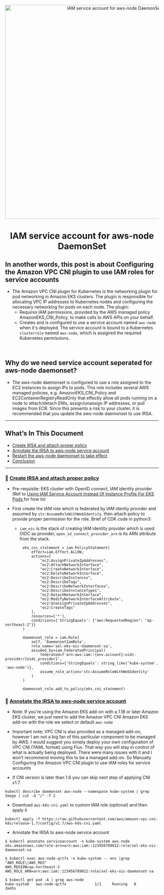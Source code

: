 <p align="center">
  <a href="https://dev.to/vumdao">
    <img alt="IAM service account for aws-node DaemonSet" src="https://github.com/vumdao/aws-eks-the-hard-way/blob/master/sa-daemonset-node/img/cover.jpg?raw=true" width="700" />
  </a>
</p>
<h1 align="center">
  <div><b>IAM service account for aws-node DaemonSet</b></div>
</h1>

## **In another words, this post is about Configuring the Amazon VPC CNI plugin to use IAM roles for service accounts**
- The Amazon VPC CNI plugin for Kubernetes is the networking plugin for pod networking in Amazon EKS clusters. The plugin is responsible for allocating VPC IP addresses to Kubernetes nodes and configuring the necessary networking for pods on each node. The plugin:
    - Requires IAM permissions, provided by the AWS managed policy AmazonEKS_CNI_Policy, to make calls to AWS APIs on your behalf.
    - Creates and is configured to use a service account named `aws-node` when it's deployed. The service account is bound to a Kubernetes `clusterrole` named `aws-node`, which is assigned the required Kubernetes permissions.

<br>

## **Why do we need service account seperated for aws-node daemonset?**
- The aws-node daemonset is configured to use a role assigned to the EC2 instances to assign IPs to pods. This role includes several AWS managed policies, e.g. AmazonEKS_CNI_Policy and EC2ContainerRegistryReadOnly that effectly allow all pods running on a node to attach/detach ENIs, assign/unassign IP addresses, or pull images from ECR. Since this presents a risk to your cluster, it is recommended that you update the aws-node daemonset to use IRSA.

---

## What’s In This Document
- [Create IRSA and attach proper policy](#-Create-IRSA-and-attach-proper-policy)
- [Annotate the IRSA to aws-node service account](#-Annotate-the-IRSA-to-aws-node-service-account)
- [Restart the aws-node daemonset to take effect](#-Restart-the-aws-node-daemonset-to-take-effect)
- [Conclusion](#-Conclusion)

---

### 🚀 **[Create IRSA and attach proper policy](#-Create-IRSA-and-attach-proper-policy)**
- Pre-requisite: EKS cluster with OpenID connect, IAM identity provider (Ref to [Using IAM Service Account Instead Of Instance Profile For EKS Pods
](https://dev.to/vumdao/using-iam-service-account-instead-of-instance-profile-for-eks-pods-262p) for how to)

- First create the IAM role which is federated by IAM identiy provider and assumed by `sts:AssumeRoleWithWebIdentity`, then attach policy to provide proper permission for the role. Brief of CDK code in python3:
  - `iam_oic` is the stack of creating IAM identity provider which is used OIDC as provider, `open_id_connect_provider_arn` is its ARN attribute from the stack.


```
        eks_cni_statement = iam.PolicyStatement(
            effect=iam.Effect.ALLOW,
            actions=[
                "ec2:AssignPrivateIpAddresses",
                "ec2:AttachNetworkInterface",
                "ec2:CreateNetworkInterface",
                "ec2:DeleteNetworkInterface",
                "ec2:DescribeInstances",
                "ec2:DescribeTags",
                "ec2:DescribeNetworkInterfaces",
                "ec2:DescribeInstanceTypes",
                "ec2:DetachNetworkInterface",
                "ec2:ModifyNetworkInterfaceAttribute",
                "ec2:UnassignPrivateIpAddresses",
                "ec2:CreateTags"
            ],
            resources=['*'],
            conditions={'StringEquals': {"aws:RequestedRegion": "ap-northeast-2"}}
        )

        daemonset_role = iam.Role(
            self, 'DaemonsetIamRole',
            role_name='sel-eks-oic-daemonset-sa',
            assumed_by=iam.FederatedPrincipal(
                federated=f'arn:aws:iam::{env.account}:oidc-provider/{oidc_provider}',
                conditions={'StringEquals': string_like('kube-system', 'aws-node')},
                assume_role_action='sts:AssumeRoleWithWebIdentity'
            )
        )

        daemonset_role.add_to_policy(eks_cni_statement)
```

### 🚀 **[Annotate the IRSA to aws-node service account](#-Annotate-the-IRSA-to-aws-node-service-account)**

- Note: If you're using the Amazon EKS add-on with a 1.18 or later Amazon EKS cluster, we just need to add the Amazon VPC CNI Amazon EKS add-on with the role we select or default `aws-node`

- Important note; VPC CNI is also provided as a managed add-on, however I am not a big fan of this particular component to be managed by AWS. I would suggest you simply deploy your own configuration of VPC CNI (YAML format) using Flux. That way you will stay in control of what is actually being deployed. There were many issues with it and I won’t recommend moving this to be a managed add-on. So Manually Configuring the Amazon VPC CNI plugin to use IAM roles for service accounts

- If CNI version is later than 1.6 you can skip next step of applying CNI v1.7
```
kubectl describe daemonset aws-node --namespace kube-system | grep Image | cut -d "/" -f 2
```

- Download `aws-k8s-cni.yaml` to custom IAM role (optional) and then apply it
```
kubectl apply -f https://raw.githubusercontent.com/aws/amazon-vpc-cni-k8s/release-1.7/config/v1.7/aws-k8s-cni.yaml
```

- Annotate the IRSA to aws-node service account
```
$ kubectl annotate serviceaccount -n kube-system aws-node eks.amazonaws.com/role-arn=arn:aws:iam::123456789012:role/sel-eks-oic-daemonset-sa

$ kubectl exec aws-node-qct7x -n kube-system -- env |grep "AWS_ROLE\|AWS_REG"
AWS_REGION=ap-northeast-2
AWS_ROLE_ARN=arn:aws:iam::123456789012:role/sel-eks-oic-daemonset-sa

$ kubectl get pod -A | grep aws-node
kube-system   aws-node-qct7x             1/1     Running   0          2m45s
```

